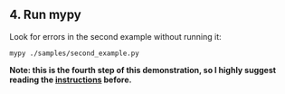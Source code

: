 ## 4. Run mypy

Look for errors in the second example without running it:

```
mypy ./samples/second_example.py
```

**Note: this is the fourth step of this demonstration, so I highly suggest reading the [instructions](https://github.com/ins4w/static-typing-python3/blob/main/README.md) before.**
